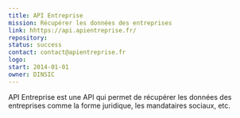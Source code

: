 ```yaml
---
title: API Entreprise
mission: Récupérer les données des entreprises
link: hhttps://api.apientreprise.fr/
repository:
status: success
contact: contact@apientreprise.fr
logo:
start: 2014-01-01
owner: DINSIC
---
```


API Entreprise est une API qui permet de récupérer les données des entreprises comme la forme juridique, les mandataires sociaux, etc.
